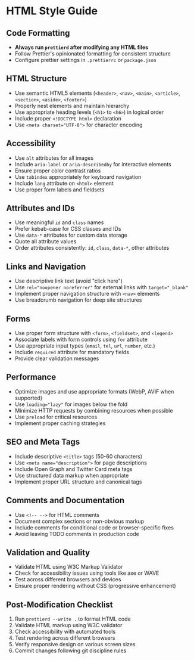 # HTML Style Guide

## Code Formatting
- **Always run `prettierd` after modifying any HTML files**
- Follow Prettier's opinionated formatting for consistent structure
- Configure prettier settings in `.prettierrc` or `package.json`

## HTML Structure
- Use semantic HTML5 elements (`<header>`, `<nav>`, `<main>`, `<article>`, `<section>`, `<aside>`, `<footer>`)
- Properly nest elements and maintain hierarchy
- Use appropriate heading levels (`<h1>` to `<h6>`) in logical order
- Include proper `<!DOCTYPE html>` declaration
- Use `<meta charset="UTF-8">` for character encoding

## Accessibility
- Use `alt` attributes for all images
- Include `aria-label` or `aria-describedby` for interactive elements
- Ensure proper color contrast ratios
- Use `tabindex` appropriately for keyboard navigation
- Include `lang` attribute on `<html>` element
- Use proper form labels and fieldsets

## Attributes and IDs
- Use meaningful `id` and `class` names
- Prefer kebab-case for CSS classes and IDs
- Use `data-*` attributes for custom data storage
- Quote all attribute values
- Order attributes consistently: `id`, `class`, `data-*`, other attributes

## Links and Navigation
- Use descriptive link text (avoid "click here")
- Use `rel="noopener noreferrer"` for external links with `target="_blank"`
- Implement proper navigation structure with `<nav>` elements
- Use breadcrumb navigation for deep site structures

## Forms
- Use proper form structure with `<form>`, `<fieldset>`, and `<legend>`
- Associate labels with form controls using `for` attribute
- Use appropriate input types (`email`, `tel`, `url`, `number`, etc.)
- Include `required` attribute for mandatory fields
- Provide clear validation messages

## Performance
- Optimize images and use appropriate formats (WebP, AVIF when supported)
- Use `loading="lazy"` for images below the fold
- Minimize HTTP requests by combining resources when possible
- Use `preload` for critical resources
- Implement proper caching strategies

## SEO and Meta Tags
- Include descriptive `<title>` tags (50-60 characters)
- Use `<meta name="description">` for page descriptions
- Include Open Graph and Twitter Card meta tags
- Use structured data markup when appropriate
- Implement proper URL structure and canonical tags

## Comments and Documentation
- Use `<!-- -->` for HTML comments
- Document complex sections or non-obvious markup
- Include comments for conditional code or browser-specific fixes
- Avoid leaving TODO comments in production code

## Validation and Quality
- Validate HTML using W3C Markup Validator
- Check for accessibility issues using tools like axe or WAVE
- Test across different browsers and devices
- Ensure proper rendering without CSS (progressive enhancement)

## Post-Modification Checklist
1. Run `prettierd --write .` to format HTML code
2. Validate HTML markup using W3C validator
3. Check accessibility with automated tools
4. Test rendering across different browsers
5. Verify responsive design on various screen sizes
6. Commit changes following git discipline rules
